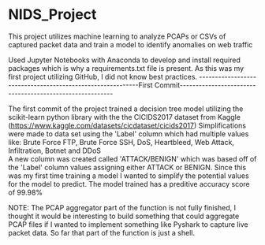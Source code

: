 # NIDS_Project
This project utilizes machine learning to analyze PCAPs or CSVs of captured packet data and train a model to identify anomalies on web traffic

Used Jupyter Notebooks with Anaconda to develop and install required packages which is why a requirements.txt file is present. As this was my first project utilizing GitHub, I did not know best practices.
-----------------------------------------------------------First Commit---------------------------------------------------------

The first commit of the project trained a decision tree model utilizing the scikit-learn python library with the the CICIDS2017 dataset from Kaggle (https://www.kaggle.com/datasets/cicdataset/cicids2017)
Simplifications were made to data set using the 'Label' column which had multiple values like: Brute Force FTP, Brute Force SSH, DoS, Heartbleed, Web Attack, Infiltration, Botnet and DDoS   
A new column was created called 'ATTACK/BENIGN' which was based off of the 'Label' column values assigning either ATTACK or BENIGN.
Since this was my first time training a model I wanted to simplify the potential values for the model to predict.
The model trained has a preditive accuracy score of 99.98% 

NOTE: The PCAP aggregator part of the function is not fully finished, I thought it would be interesting to build something that could aggregate PCAP files if I wanted to implement something like Pyshark to capture live packet data. So far that part of the function is just a shell. 
